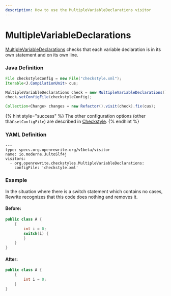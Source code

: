 ```yaml
---
description: How to use the MultipleVariableDeclarations visitor
---
```


# MultipleVariableDeclarations

[MultipleVariableDeclarations](https://checkstyle.sourceforge.io/config_coding.html#MultipleVariableDeclarations) checks that each variable declaration is in its own statement and on its own line.

### Java Definition 

```java
File checkstyleConfig = new File("checkstyle.xml");
Iterable<J.CompilationUnit> cus;

MultipleVariableDeclarations check = new MultipleVariableDeclarations();
check.setConfigFile(checkstyleConfig);

Collection<Change> changes = new Refactor().visit(check).fix(cus);
```

{% hint style="success" %}
The other configuration options \(other than`setConfigFile`\) are described in [Checkstyle](./#configuration-options).
{% endhint %}

### YAML Definition

```text
---
type: specs.org.openrewrite.org/v1beta/visitor
name: io.moderne.JultoSlf4j
visitors:
  - org.openrewrite.checkstyles.MultipleVariableDeclarations:
    configFile: 'checkstyle.xml'
```

### Example

In the situation where there is a switch statement which contains no cases, Rewrite recognizes that this code does nothing and removes it.

#### Before:

```java
public class A {
    {
        int i = 0;
        switch(i) {
        }
    }
}
```

#### After:

```java
public class A {
    {
        int i = 0;
    }
}
```

